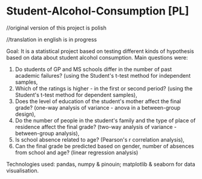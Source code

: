 # Student-Alcohol-Consumption [PL]

//original version of this project is polish

//translation in english is in progress


Goal: It is a statistical project based on testing different kinds of hypothesis based on data about student alcohol consumption. Main questions were:

1. Do students of GP and MS schools differ in the number of past academic failures? (using the Student's t-test method for independent samples,
2. Which of the ratings is higher - in the first or second period? (using the Student's t-test method for dependent samples),
3. Does the level of education of the student's mother affect the final grade? (one-way analysis of variance - anova in a between-group design),
4. Do the number of people in the student's family and the type of place of residence affect the final grade? (two-way analysis of variance - between-group analysis),
5. Is school absence related to age? (Pearson's r correlation analysis),
6. Can the final grade be predicted based on gender, number of absences from school and age? (linear regression analysis)
   
   

Technologies used: pandas, numpy & pinouin; matplotlib & seaborn for data visualisation.

